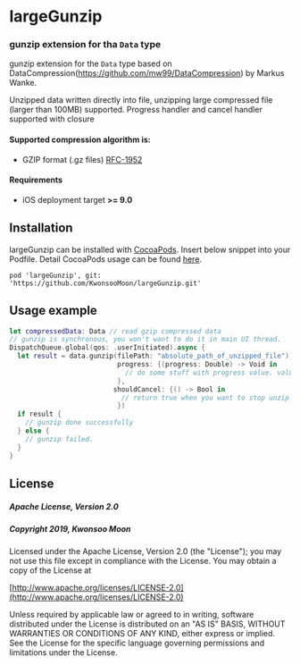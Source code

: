 # largeGunzip
### gunzip extension for tha `Data` type

gunzip extension for the `Data` type based on DataCompression(https://github.com/mw99/DataCompression) by Markus Wanke.

Unzipped data written directly into file, unzipping large compressed file (larger than 100MB) supported.
Progress handler and cancel handler supported with closure


#### Supported compression algorithm is:

* GZIP format (.gz files) [RFC-1952](https://www.ietf.org/rfc/rfc1952.txt)

#### Requirements
 * iOS deployment target **>= 9.0**

## Installation
largeGunzip can be installed with [CocoaPods](https://cocoapods.org). 
Insert below snippet into your Podfile. Detail CocoaPods usage can be found [here](https://guides.cocoapods.org/using/getting-started.html).
```
pod 'largeGunzip', git: 'https://github.com/KwonsooMoon/largeGunzip.git'
```
 
## Usage example
```swift
let compressedData: Data // read gzip compressed data
// gunzip is synchronous, you won't want to do it in main UI thread.
DispatchQueue.global(qos: .userInitiated).async {
  let result = data.gunzip(filePath: "absolute_path_of_unzipped_file"),
                           progress: {(progress: Double) -> Void in
                             // do some stuff with progress value. value is between 0.0 ~ 1.0
                           },
                          shouldCancel: {() -> Bool in
                            // return true when you want to stop unzip execution
                           })
  if result {
    // gunzip done successfully
  } else {
    // gunzip failed.
  }
}
```

## License


##### Apache License, Version 2.0

##### Copyright 2019, Kwonsoo Moon

Licensed under the Apache License, Version 2.0 (the "License"); you may not use this file except in compliance with the License. You may obtain a copy of the License at

[http://www.apache.org/licenses/LICENSE-2.0](http://www.apache.org/licenses/LICENSE-2.0)

Unless required by applicable law or agreed to in writing, software distributed under the License is distributed on an "AS IS" BASIS, WITHOUT WARRANTIES OR CONDITIONS OF ANY KIND, either express or implied. See the License for the specific language governing permissions and limitations under the License.
